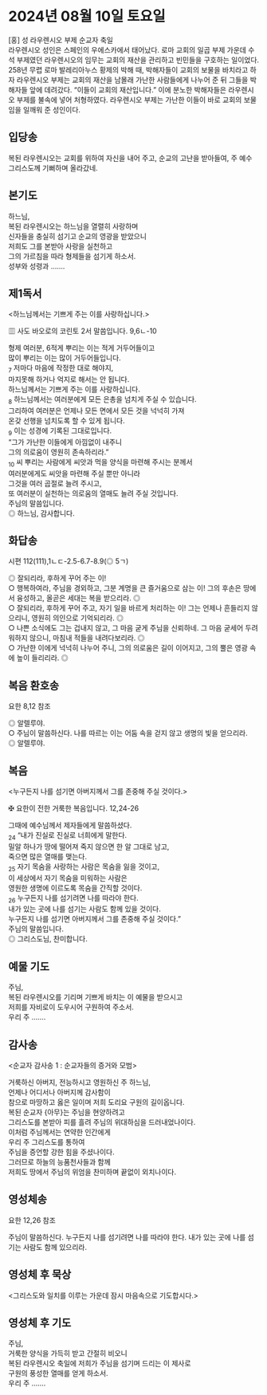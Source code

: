 # 2024년 08월 10일 토요일

[홍] 성 라우렌시오 부제 순교자 축일  
라우렌시오 성인은 스페인의 우에스카에서 태어났다. 로마 교회의 일곱 부제 가운데 수석 부제였던 라우렌시오의 임무는 교회의 재산을 관리하고 빈민들을 구호하는 일이었다. 258년 무렵 로마 발레리아누스 황제의 박해 때, 박해자들이 교회의 보물을 바치라고 하자 라우렌시오 부제는 교회의 재산을 남몰래 가난한 사람들에게 나누어 준 뒤 그들을 박해자들 앞에 데려갔다. “이들이 교회의 재산입니다.” 이에 분노한 박해자들은 라우렌시오 부제를 불속에 넣어 처형하였다. 라우렌시오 부제는 가난한 이들이 바로 교회의 보물임을 일깨워 준 성인이다.


## 입당송

복된 라우렌시오는 교회를 위하여 자신을 내어 주고, 순교의 고난을 받아들여, 주 예수 그리스도께 기뻐하며 올라갔네.  
  
## 본기도

하느님,  
복된 라우렌시오는 하느님을 열렬히 사랑하며  
신자들을 충실히 섬기고 순교의 영광을 받았으니  
저희도 그를 본받아 사랑을 실천하고  
그의 가르침을 따라 형제들을 섬기게 하소서.  
성부와 성령과 …….  
  
## 제1독서

<하느님께서는 기쁘게 주는 이를 사랑하십니다.>

▥ 사도 바오로의 코린토 2서 말씀입니다. 9,6ㄴ-10

형제 여러분, 6적게 뿌리는 이는 적게 거두어들이고  
많이 뿌리는 이는 많이 거두어들입니다.  
<sub>7</sub> 저마다 마음에 작정한 대로 해야지,  
마지못해 하거나 억지로 해서는 안 됩니다.  
하느님께서는 기쁘게 주는 이를 사랑하십니다.  
<sub>8</sub> 하느님께서는 여러분에게 모든 은총을 넘치게 주실 수 있습니다.  
그리하여 여러분은 언제나 모든 면에서 모든 것을 넉넉히 가져  
온갖 선행을 넘치도록 할 수 있게 됩니다.  
<sub>9</sub> 이는 성경에 기록된 그대로입니다.  
“그가 가난한 이들에게 아낌없이 내주니  
그의 의로움이 영원히 존속하리라.”  
<sub>10</sub> 씨 뿌리는 사람에게 씨앗과 먹을 양식을 마련해 주시는 분께서  
여러분에게도 씨앗을 마련해 주실 뿐만 아니라  
그것을 여러 곱절로 늘려 주시고,  
또 여러분이 실천하는 의로움의 열매도 늘려 주실 것입니다.  
주님의 말씀입니다.  
◎ 하느님, 감사합니다.  
  
## 화답송

시편 112(111),1ㄴㄷ-2.5-6.7-8.9(◎ 5ㄱ)

◎ 잘되리라, 후하게 꾸어 주는 이!  
○ 행복하여라, 주님을 경외하고, 그분 계명을 큰 즐거움으로 삼는 이! 그의 후손은 땅에서 융성하고, 올곧은 세대는 복을 받으리라. ◎  
○ 잘되리라, 후하게 꾸어 주고, 자기 일을 바르게 처리하는 이! 그는 언제나 흔들리지 않으리니, 영원히 의인으로 기억되리라. ◎  
○ 나쁜 소식에도 그는 겁내지 않고, 그 마음 굳게 주님을 신뢰하네. 그 마음 굳세어 두려워하지 않으니, 마침내 적들을 내려다보리라. ◎  
○ 가난한 이에게 넉넉히 나누어 주니, 그의 의로움은 길이 이어지고, 그의 뿔은 영광 속에 높이 들리리라. ◎  
  
## 복음 환호송

요한 8,12 참조

◎ 알렐루야.  
○ 주님이 말씀하신다. 나를 따르는 이는 어둠 속을 걷지 않고 생명의 빛을 얻으리라.  
◎ 알렐루야.  
  
## 복음

<누구든지 나를 섬기면 아버지께서 그를 존중해 주실 것이다.>

✠ 요한이 전한 거룩한 복음입니다. 12,24-26

그때에 예수님께서 제자들에게 말씀하셨다.  
<sub>24</sub> “내가 진실로 진실로 너희에게 말한다.  
밀알 하나가 땅에 떨어져 죽지 않으면 한 알 그대로 남고,  
죽으면 많은 열매를 맺는다.  
<sub>25</sub> 자기 목숨을 사랑하는 사람은 목숨을 잃을 것이고,  
이 세상에서 자기 목숨을 미워하는 사람은  
영원한 생명에 이르도록 목숨을 간직할 것이다.  
<sub>26</sub> 누구든지 나를 섬기려면 나를 따라야 한다.  
내가 있는 곳에 나를 섬기는 사람도 함께 있을 것이다.  
누구든지 나를 섬기면 아버지께서 그를 존중해 주실 것이다.”  
주님의 말씀입니다.  
◎ 그리스도님, 찬미합니다.  
  
## 예물 기도

주님,  
복된 라우렌시오를 기리며 기쁘게 바치는 이 예물을 받으시고  
저희를 자비로이 도우시어 구원하여 주소서.  
우리 주 …….  
  
## 감사송

<순교자 감사송 1 : 순교자들의 증거와 모범>

거룩하신 아버지, 전능하시고 영원하신 주 하느님,  
언제나 어디서나 아버지께 감사함이  
참으로 마땅하고 옳은 일이며 저희 도리요 구원의 길이옵니다.  
복된 순교자 {아무}는 주님을 현양하려고  
그리스도를 본받아 피를 흘려 주님의 위대하심을 드러내었나이다.  
이처럼 주님께서는 연약한 인간에게  
우리 주 그리스도를 통하여  
주님을 증언할 강한 힘을 주셨나이다.  
그러므로 하늘의 능품천사들과 함께  
저희도 땅에서 주님의 위엄을 찬미하며 끝없이 외치나이다.  
  
## 영성체송

요한 12,26 참조

주님이 말씀하신다. 누구든지 나를 섬기려면 나를 따라야 한다. 내가 있는 곳에 나를 섬기는 사람도 함께 있으리라.  
  
## 영성체 후 묵상

<그리스도와 일치를 이루는 가운데 잠시 마음속으로 기도합시다.>  
## 영성체 후 기도

주님,  
거룩한 양식을 가득히 받고 간절히 비오니  
복된 라우렌시오 축일에 저희가 주님을 섬기며 드리는 이 제사로  
구원의 풍성한 열매를 얻게 하소서.  
우리 주 …….